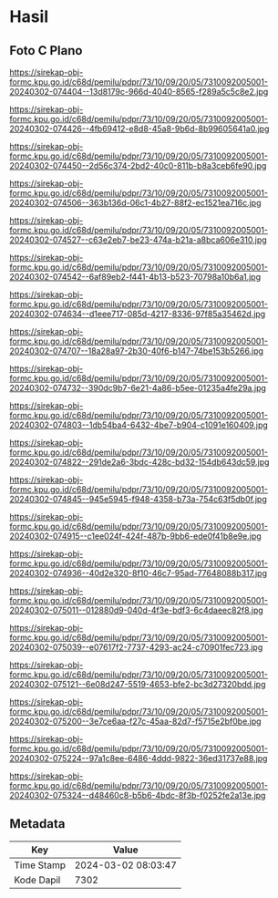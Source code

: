 # Hasil

## Foto C Plano

https://sirekap-obj-formc.kpu.go.id/c68d/pemilu/pdpr/73/10/09/20/05/7310092005001-20240302-074404--13d8179c-966d-4040-8565-f289a5c5c8e2.jpg

https://sirekap-obj-formc.kpu.go.id/c68d/pemilu/pdpr/73/10/09/20/05/7310092005001-20240302-074426--4fb69412-e8d8-45a8-9b6d-8b99605641a0.jpg

https://sirekap-obj-formc.kpu.go.id/c68d/pemilu/pdpr/73/10/09/20/05/7310092005001-20240302-074450--2d56c374-2bd2-40c0-811b-b8a3ceb6fe90.jpg

https://sirekap-obj-formc.kpu.go.id/c68d/pemilu/pdpr/73/10/09/20/05/7310092005001-20240302-074506--363b136d-06c1-4b27-88f2-ec1521ea716c.jpg

https://sirekap-obj-formc.kpu.go.id/c68d/pemilu/pdpr/73/10/09/20/05/7310092005001-20240302-074527--c63e2eb7-be23-474a-b21a-a8bca606e310.jpg

https://sirekap-obj-formc.kpu.go.id/c68d/pemilu/pdpr/73/10/09/20/05/7310092005001-20240302-074542--6af89eb2-f441-4b13-b523-70798a10b6a1.jpg

https://sirekap-obj-formc.kpu.go.id/c68d/pemilu/pdpr/73/10/09/20/05/7310092005001-20240302-074634--d1eee717-085d-4217-8336-97f85a35462d.jpg

https://sirekap-obj-formc.kpu.go.id/c68d/pemilu/pdpr/73/10/09/20/05/7310092005001-20240302-074707--18a28a97-2b30-40f6-b147-74be153b5266.jpg

https://sirekap-obj-formc.kpu.go.id/c68d/pemilu/pdpr/73/10/09/20/05/7310092005001-20240302-074732--390dc9b7-6e21-4a86-b5ee-01235a4fe29a.jpg

https://sirekap-obj-formc.kpu.go.id/c68d/pemilu/pdpr/73/10/09/20/05/7310092005001-20240302-074803--1db54ba4-6432-4be7-b904-c1091e160409.jpg

https://sirekap-obj-formc.kpu.go.id/c68d/pemilu/pdpr/73/10/09/20/05/7310092005001-20240302-074822--291de2a6-3bdc-428c-bd32-154db643dc59.jpg

https://sirekap-obj-formc.kpu.go.id/c68d/pemilu/pdpr/73/10/09/20/05/7310092005001-20240302-074845--945e5945-f948-4358-b73a-754c63f5db0f.jpg

https://sirekap-obj-formc.kpu.go.id/c68d/pemilu/pdpr/73/10/09/20/05/7310092005001-20240302-074915--c1ee024f-424f-487b-9bb6-ede0f41b8e9e.jpg

https://sirekap-obj-formc.kpu.go.id/c68d/pemilu/pdpr/73/10/09/20/05/7310092005001-20240302-074936--40d2e320-8f10-46c7-95ad-77648088b317.jpg

https://sirekap-obj-formc.kpu.go.id/c68d/pemilu/pdpr/73/10/09/20/05/7310092005001-20240302-075011--012880d9-040d-4f3e-bdf3-6c4daeec82f8.jpg

https://sirekap-obj-formc.kpu.go.id/c68d/pemilu/pdpr/73/10/09/20/05/7310092005001-20240302-075039--e07617f2-7737-4293-ac24-c70901fec723.jpg

https://sirekap-obj-formc.kpu.go.id/c68d/pemilu/pdpr/73/10/09/20/05/7310092005001-20240302-075121--6e08d247-5519-4653-bfe2-bc3d27320bdd.jpg

https://sirekap-obj-formc.kpu.go.id/c68d/pemilu/pdpr/73/10/09/20/05/7310092005001-20240302-075200--3e7ce6aa-f27c-45aa-82d7-f5715e2bf0be.jpg

https://sirekap-obj-formc.kpu.go.id/c68d/pemilu/pdpr/73/10/09/20/05/7310092005001-20240302-075224--97a1c8ee-6486-4ddd-9822-36ed31737e88.jpg

https://sirekap-obj-formc.kpu.go.id/c68d/pemilu/pdpr/73/10/09/20/05/7310092005001-20240302-075324--d48460c8-b5b6-4bdc-8f3b-f0252fe2a13e.jpg


## Metadata

| Key        | Value               |
| ---------- | ------------------- |
| Time Stamp | 2024-03-02 08:03:47 |
| Kode Dapil | 7302                |




